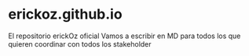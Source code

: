 # erickoz.github.io
El repositorio erickOz oficial
Vamos a escribir en MD para todos los que quieren coordinar con todos los stakeholder